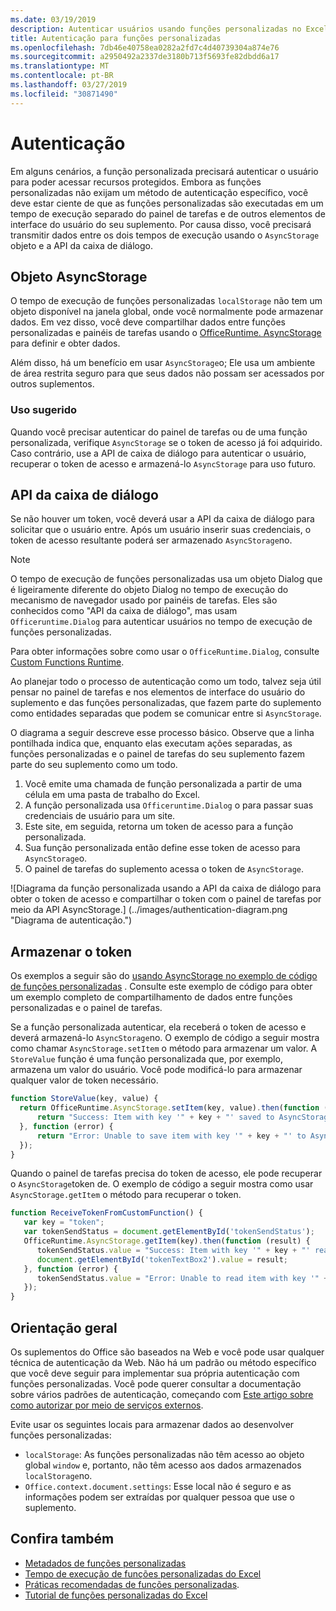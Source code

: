 ```yaml
---
ms.date: 03/19/2019
description: Autenticar usuários usando funções personalizadas no Excel.
title: Autenticação para funções personalizadas
ms.openlocfilehash: 7db46e40758ea0282a2fd7c4d40739304a874e76
ms.sourcegitcommit: a2950492a2337de3180b713f5693fe82dbdd6a17
ms.translationtype: MT
ms.contentlocale: pt-BR
ms.lasthandoff: 03/27/2019
ms.locfileid: "30871490"
---
```

# <a name="authentication"></a>Autenticação

Em alguns cenários, a função personalizada precisará autenticar o usuário para poder acessar recursos protegidos. Embora as funções personalizadas não exijam um método de autenticação específico, você deve estar ciente de que as funções personalizadas são executadas em um tempo de execução separado do painel de tarefas e de outros elementos de interface do usuário do seu suplemento. Por causa disso, você precisará transmitir dados entre os dois tempos de execução usando o `AsyncStorage` objeto e a API da caixa de diálogo.
  
## <a name="asyncstorage-object"></a>Objeto AsyncStorage

O tempo de execução de funções personalizadas `localStorage` não tem um objeto disponível na janela global, onde você normalmente pode armazenar dados. Em vez disso, você deve compartilhar dados entre funções personalizadas e painéis de tarefas usando o [OfficeRuntime. AsyncStorage](/javascript/api/office-runtime/officeruntime.asyncstorage) para definir e obter dados.

Além disso, há um benefício em usar `AsyncStorage`o; Ele usa um ambiente de área restrita seguro para que seus dados não possam ser acessados por outros suplementos.

### <a name="suggested-usage"></a>Uso sugerido

Quando você precisar autenticar do painel de tarefas ou de uma função personalizada, verifique `AsyncStorage` se o token de acesso já foi adquirido. Caso contrário, use a API de caixa de diálogo para autenticar o usuário, recuperar o token de acesso e armazená-lo `AsyncStorage` para uso futuro.

## <a name="dialog-api"></a>API da caixa de diálogo

Se não houver um token, você deverá usar a API da caixa de diálogo para solicitar que o usuário entre. Após um usuário inserir suas credenciais, o token de acesso resultante poderá ser armazenado `AsyncStorage`no.

> [!NOTE]
> O tempo de execução de funções personalizadas usa um objeto Dialog que é ligeiramente diferente do objeto Dialog no tempo de execução do mecanismo de navegador usado por painéis de tarefas. Eles são conhecidos como "API da caixa de diálogo", mas usam `Officeruntime.Dialog` para autenticar usuários no tempo de execução de funções personalizadas.

Para obter informações sobre como usar o `OfficeRuntime.Dialog`, consulte [Custom Functions Runtime](/office/dev/add-ins/excel/custom-functions-runtime?view=office-js#displaying-a-dialog-box).

Ao planejar todo o processo de autenticação como um todo, talvez seja útil pensar no painel de tarefas e nos elementos de interface do usuário do suplemento e das funções personalizadas, que fazem parte do suplemento como entidades separadas que podem se comunicar entre si `AsyncStorage`.

O diagrama a seguir descreve esse processo básico. Observe que a linha pontilhada indica que, enquanto elas executam ações separadas, as funções personalizadas e o painel de tarefas do seu suplemento fazem parte do seu suplemento como um todo.

1. Você emite uma chamada de função personalizada a partir de uma célula em uma pasta de trabalho do Excel.
2. A função personalizada usa `Officeruntime.Dialog` o para passar suas credenciais de usuário para um site.
3. Este site, em seguida, retorna um token de acesso para a função personalizada.
4. Sua função personalizada então define esse token de acesso para `AsyncStorage`o.
5. O painel de tarefas do suplemento acessa o token de `AsyncStorage`.

![Diagrama da função personalizada usando a API da caixa de diálogo para obter o token de acesso e compartilhar o token com o painel de tarefas por meio da API AsyncStorage.] (../images/authentication-diagram.png "Diagrama de autenticação.")

## <a name="storing-the-token"></a>Armazenar o token

Os exemplos a seguir são do [usando AsyncStorage no exemplo de código de funções personalizadas](https://github.com/OfficeDev/PnP-OfficeAddins/tree/master/Excel-custom-functions/AsyncStorage) . Consulte este exemplo de código para obter um exemplo completo de compartilhamento de dados entre funções personalizadas e o painel de tarefas.

Se a função personalizada autenticar, ela receberá o token de acesso e deverá armazená-lo `AsyncStorage`no. O exemplo de código a seguir mostra como chamar `AsyncStorage.setItem` o método para armazenar um valor. A `StoreValue` função é uma função personalizada que, por exemplo, armazena um valor do usuário. Você pode modificá-lo para armazenar qualquer valor de token necessário.

```javascript
function StoreValue(key, value) {
  return OfficeRuntime.AsyncStorage.setItem(key, value).then(function (result) {
      return "Success: Item with key '" + key + "' saved to AsyncStorage.";
  }, function (error) {
      return "Error: Unable to save item with key '" + key + "' to AsyncStorage. " + error;
  });
}
```

Quando o painel de tarefas precisa do token de acesso, ele pode recuperar o `AsyncStorage`token de. O exemplo de código a seguir mostra como usar `AsyncStorage.getItem` o método para recuperar o token.

```javascript
function ReceiveTokenFromCustomFunction() {
   var key = "token";
   var tokenSendStatus = document.getElementById('tokenSendStatus');
   OfficeRuntime.AsyncStorage.getItem(key).then(function (result) {
      tokenSendStatus.value = "Success: Item with key '" + key + "' read from AsyncStorage.";
      document.getElementById('tokenTextBox2').value = result;
   }, function (error) {
      tokenSendStatus.value = "Error: Unable to read item with key '" + key + "' from AsyncStorage. " + error;
   });
}
```

## <a name="general-guidance"></a>Orientação geral

Os suplementos do Office são baseados na Web e você pode usar qualquer técnica de autenticação da Web. Não há um padrão ou método específico que você deve seguir para implementar sua própria autenticação com funções personalizadas. Você pode querer consultar a documentação sobre vários padrões de autenticação, começando com [Este artigo sobre como autorizar por meio de serviços externos](/office/dev/add-ins/develop/auth-external-add-ins?view=office-js).  

Evite usar os seguintes locais para armazenar dados ao desenvolver funções personalizadas:  

- `localStorage`: As funções personalizadas não têm acesso ao objeto global `window` e, portanto, não têm acesso aos dados armazenados `localStorage`no.
- `Office.context.document.settings`: Esse local não é seguro e as informações podem ser extraídas por qualquer pessoa que use o suplemento.

## <a name="see-also"></a>Confira também

* [Metadados de funções personalizadas](custom-functions-json.md)
* [Tempo de execução de funções personalizadas do Excel](custom-functions-runtime.md)
* [Práticas recomendadas de funções personalizadas](custom-functions-best-practices.md).
* [Tutorial de funções personalizadas do Excel](excel-tutorial-custom-functions.md)
